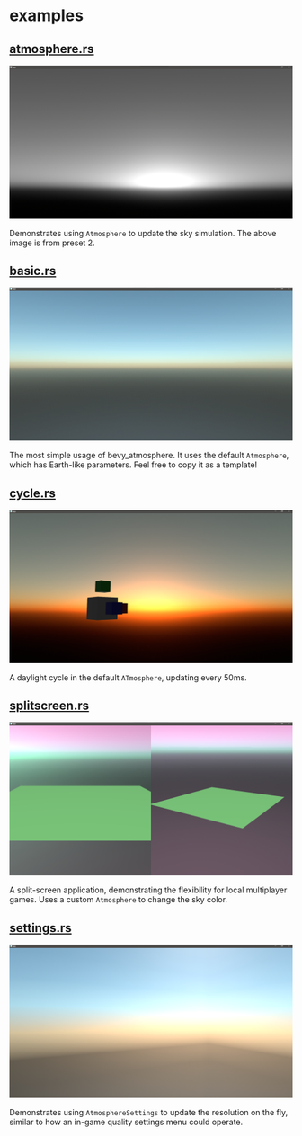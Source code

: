 # examples

## [atmosphere.rs](atmosphere.rs)

![atmosphere example image](images/atmosphere-example.png)

Demonstrates using `Atmosphere` to update the sky simulation. The above image is from preset 2.

## [basic.rs](basic.rs)

![basic example image](images/basic-example.png)

The most simple usage of bevy_atmosphere. It uses the default `Atmosphere`, which has Earth-like parameters. Feel free to copy it as a template!

## [cycle.rs](cycle.rs)

![cycle example image](images/cycle-example.png)

A daylight cycle in the default `ATmosphere`, updating every 50ms.

## [splitscreen.rs](splitscreen.rs)

![splitscreen example image](images/splitscreen-example.png)

A split-screen application, demonstrating the flexibility for local multiplayer games. Uses a custom `Atmosphere` to change the sky color.

## [settings.rs](settings.rs)

![settings example image](images/settings-example.png)

Demonstrates using `AtmosphereSettings` to update the resolution on the fly, similar to how an in-game quality settings menu could operate.
